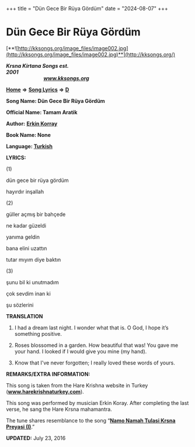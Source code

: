 +++
title = "Dün Gece Bir Rüya Gördüm"
date = "2024-08-07"
+++

# Dün Gece Bir Rüya Gördüm
[**![http://kksongs.org/image_files/image002.jpg](http://kksongs.org/image_files/image002.jpg)**](http://kksongs.org/)

**_Krsna Kirtana Songs est. 2001_**                                                                                                                                                 **_www.kksongs.org_**

[**Home**](http://kksongs.org/) **⇒** [**Song Lyrics**](http://kksongs.org/lyrics.html) **⇒** [**D**](http://kksongs.org/songs/song_d.html)

**Song Name: Dün Gece Bir Rüya Gördüm**

**Official Name: Tamam Aratik**

**Author:** [**Erkin Korray**](http://kksongs.org/authors/list/erkin_korray.html)

**Book Name: None**

**Language: [Turkish](http://kksongs.org/language/list/turkish.html)**

**LYRICS:**

(1)

dün gece bir rüya gördüm

hayırdır inşallah

(2)

güller açmış bir bahçede

ne kadar güzeldi

yanıma geldin

bana elini uzattın

tutar mıyım diye baktın

(3)

şunu bil ki unutmadım

çok sevdim inan ki

şu sözlerini

**TRANSLATION**

1) I had a dream last night. I wonder what that is. O God, I hope it’s something positive.

2) Roses blossomed in a garden. How beautiful that was! You gave me your hand. I looked if I would give you mine (my hand).

3) Know that I've never forgotten; I really loved these words of yours.

**REMARKS/EXTRA INFORMATION:**

This song is taken from the Hare Krishna website in Turkey (**www.harekrishnaturkey.com**).

This song was performed by musician Erkin Koray. After completing the last verse, he sang the Hare Krsna mahamantra.

The tune shares resemblance to the song “**[Namo Namah Tulasi Krsna Preyasi (I)](http://kksongs.org/songs/n/namonamahtulasikrsna.html)**.”

**UPDATED:** July 23, 2016